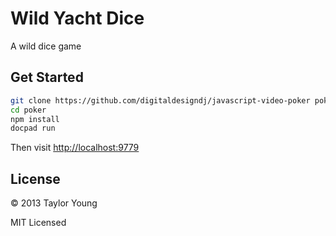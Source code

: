 # Wild Yacht Dice

A wild dice game

## Get Started

```bash
git clone https://github.com/digitaldesigndj/javascript-video-poker poker
cd poker
npm install
docpad run
```

Then visit [http://localhost:9779](http://localhost:9779)

## License

&copy; 2013 Taylor Young

MIT Licensed
